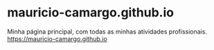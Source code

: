 # mauricio-camargo.github.io
Minha página principal, com todas as minhas atividades profissionais.
<https://mauricio-camargo.github.io>
